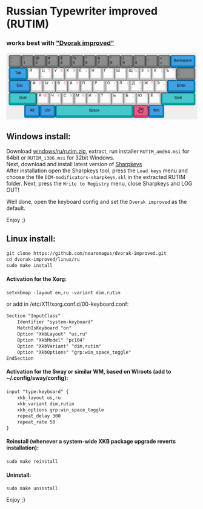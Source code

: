 # Russian Typewriter improved (RUTIM)

### works best with ["Dvorak improved"](https://github.com/neuromagus/dvorak-improved)
![typewriter-improved](../../images/ru-typewriter-improved.png)

## Windows install:

Download [windows/ru/rutim.zip](https://github.com/neuromagus/dvorak-improved/blob/main/windows/ru/RUTIM.zip), extract, run installer ```RUTIM_amd64.msi``` for 64bit or ```RUTIM_i386.msi``` for 32bit Windows.  
Next, download and install latest version of [Sharpkeys](https://github.com/randyrants/sharpkeys/releases)  
After installation open the Sharpkeys tool, press the ```Load keys``` menu and choose the file
```DIM-modificators-sharpkeys.skl``` in the extracted RUTIM folder.
Next, press the ```Write to Registry``` menu, close Sharpkeys and LOG OUT!

Well done, open the keyboard config and set the ```Dvorak improved``` as the default.

Enjoy ;}

## Linux install:

    git clone https://github.com/neuromagus/dvorak-improved.git
    cd dvorak-improved/linux/ru
    sudo make install

#### Activation for the Xorg:

    setxkbmap -layout en,ru -variant dim,rutim

or add in /etc/X11/xorg.conf.d/00-keyboard.conf:

    Section "InputClass"
        Identifier "system-keyboard"
        MatchIsKeyboard "on"
        Option "XkbLayout" "us,ru"
        Option "XkbModel" "pc104"
        Option "XkbVariant" "dim,rutim"
        Option "XkbOptions" "grp:win_space_toggle"
    EndSection

#### Activation for the Sway or similar WM, based on Wlroots (add to ~/.config/sway/config):
 
    input "type:keyboard" {
        xkb_layout us,ru
        xkb_variant dim,rutim
        xkb_options grp:win_space_toggle
        repeat_delay 300
        repeat_rate 50
    }

#### Reinstall (whenever a system-wide XKB package upgrade reverts installation):

    sudo make reinstall

#### Uninstall:

    sudo make uninstall

Enjoy ;}
